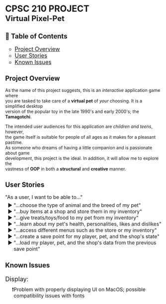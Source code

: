 # CPSC 210 PROJECT <br><span style="font-size:24px">Virtual Pixel-Pet</span>

## 📖 Table of Contents
<ul style="font-size:18px;list-style-type:circle">
    <li><a href="#project-overview">Project Overview</a></li>
    <li><a href="#user-stories">User Stories</a></li>
    <li><a href="#known-issues">Known Issues</a></li>
</ul>

## Project Overview

As the name of this project suggests, this is an *interactive* application game where   
you are tasked to take care of a **virtual pet** of *your* choosing. It is a simplified desktop    
version of the popular toy in the late 1990's and early 2000's; the **Tamagotchi**.

The intended user audiences for this application are *children and teens*, however,   
the game itself is suitable for people of all ages as it makes for a pleasant pastime.  
As someone who dreams of having a little companion and is passionate about game     
development, this project is the ideal. In addition, it will allow me to explore the    
vastness of **OOP** in both a **structural** and **creative** manner.

## User Stories

<p style="font-size:16px;">"As a user, I want to be able to..."</p>
<ul style="font-size:16px;list-style-type:'► ';margin-top:-10px;">
    <li>"...choose the type of animal and the breed of my pet"</li>
    <li>"...buy items at a shop and store them in my inventory"</li>
    <li>"...give treats/toys/food to my pet from my inventory"</li>
    <li>"...learn about my pet's health, personalities, likes and dislikes"</li>
    <li>"...access different menus such as the store or my inventory"</li>
    <li>"...create a save point for my player, pet, and the shop's state"</li>
    <li>"...load my player, pet, and the shop's data from the previous save point"</li>

[//]: # (    <li>"...earn in-game money"</li>)
</ul>


## Known Issues

<p style="font-size:20px;">Display:</p>
<ul style="font-size:16px;list-style-type:'❗';margin-top:-10px;">
    <li>Problem with properly displaying UI on MacOS; possible compatibility issues with fonts</li>
</ul>